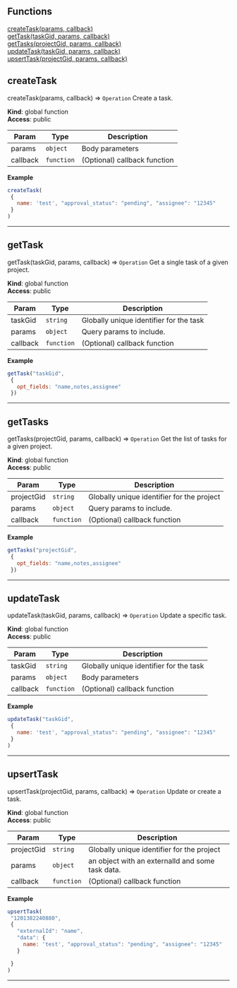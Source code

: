 ## Functions

<dl>
<dt>
    <a href="#createTask">createTask(params, callback)</a></dt>
<dt>
    <a href="#getTask">getTask(taskGid, params, callback)</a></dt>
<dt>
    <a href="#getTasks">getTasks(projectGid, params, callback)</a></dt>
<dt>
    <a href="#updateTask">updateTask(taskGid, params, callback)</a></dt>
<dt>
    <a href="#upsertTask">upsertTask(projectGid, params, callback)</a></dt>
</dl>

## createTask

createTask(params, callback) ⇒ <code>Operation</code>
Create a task.

**Kind**: global function  
**Access**: public  

| Param | Type | Description |
| --- | --- | --- |
| params | <code>object</code> | Body parameters |
| callback | <code>function</code> | (Optional) callback function |

**Example**  
```js
createTask(
 {
   name: 'test', "approval_status": "pending", "assignee": "12345"
 }
)
```

* * *

## getTask

getTask(taskGid, params, callback) ⇒ <code>Operation</code>
Get a single task of a given project.

**Kind**: global function  
**Access**: public  

| Param | Type | Description |
| --- | --- | --- |
| taskGid | <code>string</code> | Globally unique identifier for the task |
| params | <code>object</code> | Query params to include. |
| callback | <code>function</code> | (Optional) callback function |

**Example**  
```js
getTask("taskGid",
 {
   opt_fields: "name,notes,assignee"
 })
```

* * *

## getTasks

getTasks(projectGid, params, callback) ⇒ <code>Operation</code>
Get the list of tasks for a given project.

**Kind**: global function  
**Access**: public  

| Param | Type | Description |
| --- | --- | --- |
| projectGid | <code>string</code> | Globally unique identifier for the project |
| params | <code>object</code> | Query params to include. |
| callback | <code>function</code> | (Optional) callback function |

**Example**  
```js
getTasks("projectGid",
 {
   opt_fields: "name,notes,assignee"
 })
```

* * *

## updateTask

updateTask(taskGid, params, callback) ⇒ <code>Operation</code>
Update a specific task.

**Kind**: global function  
**Access**: public  

| Param | Type | Description |
| --- | --- | --- |
| taskGid | <code>string</code> | Globally unique identifier for the task |
| params | <code>object</code> | Body parameters |
| callback | <code>function</code> | (Optional) callback function |

**Example**  
```js
updateTask("taskGid",
 {
   name: 'test', "approval_status": "pending", "assignee": "12345"
 }
)
```

* * *

## upsertTask

upsertTask(projectGid, params, callback) ⇒ <code>Operation</code>
Update or create a task.

**Kind**: global function  
**Access**: public  

| Param | Type | Description |
| --- | --- | --- |
| projectGid | <code>string</code> | Globally unique identifier for the project |
| params | <code>object</code> | an object with an externalId and some task data. |
| callback | <code>function</code> | (Optional) callback function |

**Example**  
```js
upsertTask(
 "1201382240880",
 {
   "externalId": "name",
   "data": {
     name: 'test', "approval_status": "pending", "assignee": "12345"
   }

 }
)
```

* * *

